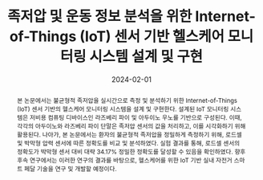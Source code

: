 ---
title: "족저압 및 운동 정보 분석을 위한 Internet-of-Things (IoT) 센서 기반 헬스케어 모니터링 시스템 설계 및 구현"
collection: publications
permalink: /publication/2024-dc14
date: 2024-02-01
venue: '제36회 영상처리 및 이해에 관한 워크샵'
# just display our icon symbols
# paperurl: '/files/pdf/research/DC14_족저압 및 운동 정보 분석을 위한 Internet-of-Things (IoT) 센서 기반 헬스케어 모니터링 시스템 설계 및 구현.pdf'
pubtype: 'domestic_conference'
# link: ' '
code: 'https://github.com/JunYBae/A-HealthCare-Monitoring-System-based-on-Internet-of-Things'
github: 'https://github.com/JunYBae/A-HealthCare-Monitoring-System-based-on-Internet-of-Things'
citation: '강정태, 배준영, <strong>오영우</strong>, 최우열. &quot;족저압 및 운동 정보 분석을 위한 Internet-of-Things (IoT) 센서 기반 헬스케어 모니터링 시스템 설계 및 구현.&quot; <i>제36회 영상처리 및 이해에 관한 워크샵</i>, 제주, 대한민국, 2024.01.31 - 02.02. (<u><span style="color: rgb(71, 173, 216);">Status: Presented on 2024.02.01.</span></u>)'
excerpt_separator: ""
abstract: "본 논문에서는 불균형적 족저압을 실시간으로 측정 및 분석하기 위한 Internet-of-Things (IoT) 센서 기반의 헬스케어 모니터링 시스템을 설계 및 구현한다. 설계된 IoT 모니터링 시스템은 저비용 컴퓨팅 디바이스인 라즈베리 파이 및 아두이노 우노를 기반으로 구성된다. 이때, 각각의 아두이노와 라즈베리 파이 단말은 족저압 센서의 값을 처리하고, 이를 시각화하기 위해 활용된다. 나아가, 본 논문에서는 환자의 불균형적 족저압을 정밀하게 측정하기 위해, 로드셀 및 박막형 압력 센서에 따른 정확도를 비교 및 분석하였다. 실험 결과를 통해, 로드셀 센서의 정확도가 박막형 센서 대비 대략 34.17% 정밀한 정확도를 달성할 수 있음을 확인하였다. 향후 후속 연구에서는 이러한 연구의 결과를 바탕으로, 헬스케어를 위한 IoT 기반 실내 자전거 스마트 페달 기술을 연구 및 개발할 예정이다."
---